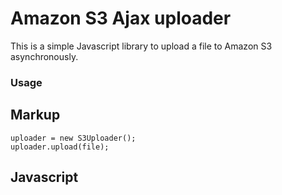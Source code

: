 Amazon S3 Ajax uploader
=======================

This is a simple Javascript library to upload a file to Amazon S3 asynchronously.

### Usage

## Markup

    uploader = new S3Uploader();
    uploader.upload(file);

## Javascript